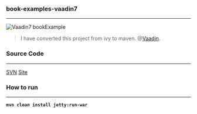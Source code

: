 ### book-examples-vaadin7
-----------------------

![Vaadin7 bookExample]("https://raw.githubusercontent.com/BillHan/book-examples-v7/master/src/main/webapp/images/vaadin7.png")

> I have converted this project from ivy to maven.
> @[Vaadin](www.vaadin.com).

### Source Code
---------------

[SVN](http://dev.vaadin.com/svn/doc/book-examples/branches/vaadin-7/)
[Site](http://demo.vaadin.com/book-examples-vaadin7/book/)

### How to run
--------------
__`mvn clean install jetty:run-war`__

